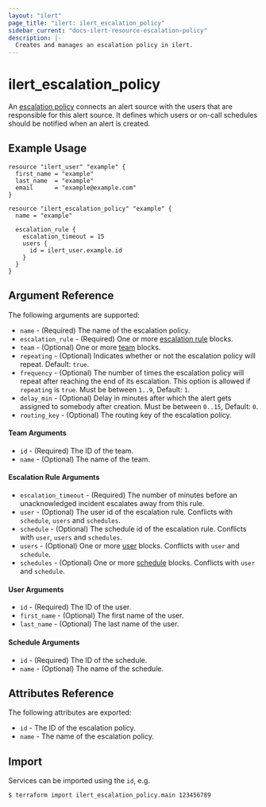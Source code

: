 ```yaml
---
layout: "ilert"
page_title: "ilert: ilert_escalation_policy"
sidebar_current: "docs-ilert-resource-escalation-policy"
description: |-
  Creates and manages an escalation policy in ilert.
---
```


# ilert_escalation_policy

An [escalation policy](https://api.ilert.com/api-docs/#tag/Escalation-Policies) connects an alert source with the users that are responsible for this alert source. It defines which users or on-call schedules should be notified when an alert is created.

## Example Usage

```hcl
resource "ilert_user" "example" {
  first_name = "example"
  last_name  = "example"
  email      = "example@example.com"
}

resource "ilert_escalation_policy" "example" {
  name = "example"

  escalation_rule {
    escalation_timeout = 15
    users {
      id = ilert_user.example.id
    }
  }
}
```

## Argument Reference

The following arguments are supported:

- `name` - (Required) The name of the escalation policy.
- `escalation_rule` - (Required) One or more [escalation rule](#escalation-rule-arguments) blocks.
- `team` - (Optional) One or more [team](#team-arguments) blocks.
- `repeating` - (Optional) Indicates whether or not the escalation policy will repeat. Default: `true`.
- `frequency` - (Optional) The number of times the escalation policy will repeat after reaching the end of its escalation. This option is allowed if `repeating` is `true`. Must be between `1..9`, Default: `1`.
- `delay_min` - (Optional) Delay in minutes after which the alert gets assigned to somebody after creation. Must be between `0..15`, Default: `0`.
- `routing_key` - (Optional) The routing key of the escalation policy.

#### Team Arguments

- `id` - (Required) The ID of the team.
- `name` - (Optional) The name of the team.

#### Escalation Rule Arguments

- `escalation_timeout` - (Required) The number of minutes before an unacknowledged incident escalates away from this rule.
- `user` - (Optional) The user id of the escalation rule. Conflicts with `schedule`, `users` and `schedules`.
- `schedule` - (Optional) The schedule id of the escalation rule. Conflicts with `user`, `users` and `schedules`.
- `users` - (Optional) One or more [user](#user-arguments) blocks. Conflicts with `user` and `schedule`.
- `schedules` - (Optional) One or more [schedule](#schedule-arguments) blocks. Conflicts with `user` and `schedule`.

#### User Arguments

- `id` - (Required) The ID of the user.
- `first_name` - (Optional) The first name of the user.
- `last_name` - (Optional) The last name of the user.

#### Schedule Arguments

- `id` - (Required) The ID of the schedule.
- `name` - (Optional) The name of the schedule.

## Attributes Reference

The following attributes are exported:

- `id` - The ID of the escalation policy.
- `name` - The name of the escalation policy.

## Import

Services can be imported using the `id`, e.g.

```sh
$ terraform import ilert_escalation_policy.main 123456789
```
